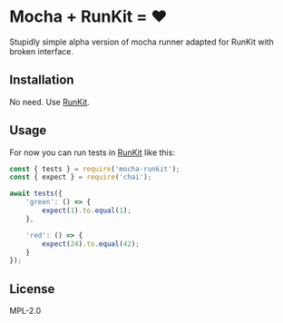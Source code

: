 # Mocha + RunKit = :hearts:

Stupidly simple alpha version of mocha runner adapted for RunKit with broken interface.

## Installation

No need. Use [RunKit](https://runkit.com/).

## Usage

For now you can run tests in [RunKit](https://runkit.com/) like this:
```js
const { tests } = require('mocha-runkit');
const { expect } = require('chai');

await tests({
    'green': () => {
        expect(1).to.equal(1);
    },

    'red': () => {
        expect(24).to.equal(42);
    }
});
```

## License

MPL-2.0
